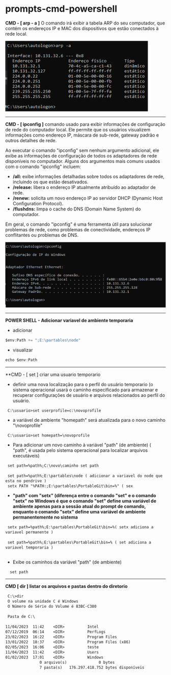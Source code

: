 # prompts-cmd-powershell


**CMD - [ arp - a ]** O comando irá exibir a tabela ARP do seu computador, que contém os endereços IP e MAC dos dispositivos que estão conectados à rede local.

  ![](https://github.com/Fabx01/prompts-cmd-powershell/blob/main/cmd%20(arp%20-a).png)
  
  -------------------------------------------------------------------------
  
 **CMD - [ ipconfig ]** comando usado para exibir informações de configuração de rede do computador local. Ele permite que os usuários visualizem informações como endereço IP, máscara de sub-rede, gateway padrão e outros detalhes de rede.  
 
 Ao executar o comando "ipconfig" sem nenhum argumento adicional, ele exibe as informações de configuração de todos os adaptadores de rede disponíveis no computador. Alguns dos argumentos mais comuns usados com o comando "ipconfig" incluem:

* **/all:** exibe informações detalhadas sobre todos os adaptadores de rede, incluindo os que estão desativados.
* **/release:** libera o endereço IP atualmente atribuído ao adaptador de rede.
* **/renew:** solicita um novo endereço IP ao servidor DHCP (Dynamic Host Configuration Protocol).
* **/flushdns:** limpa o cache do DNS (Domain Name System) do computador.

Em geral, o comando "ipconfig" é uma ferramenta útil para solucionar problemas de rede, como problemas de conectividade, endereços IP conflitantes ou problemas de DNS.
  
 ![](https://github.com/Fabx01/prompts-cmd-powershell/blob/main/IPCONFIG.png)
 
 ------------------------------------------------------------------

 **POWER SHELL - Adicionar variavel de ambiente temporaria**
 
 * adicionar
 ```javascript
 $env:Path += ";E:\partables\node"
```
* visualizar
```javascript
echo $env:Path

```
-------------------------------------------------------------------------

**CMD - [ set ] criar uma usuario temporario 

* definir uma nova localização para o perfil do usuário temporario (o sistema operacional usará o caminho especificado para armazenar e recuperar configurações de usuário e arquivos relacionados ao perfil do usuário.

```
 C:\usuario>set userprofile=c:\novoprofile
```
* a variável de ambiente "homepath" será atualizada para o novo caminho "\novoprofile"
```
 C:\usuario>set homepath=\novoprofile
```
* Para adicionar um novo caminho à variável "path" (de ambiente) (  "path", é usada pelo sistema operacional para localizar arquivos executáveis)
```
 set path=%path%;C:\novo\caminho set path
 
 set path=%path%;E:\partables\node ( adicionar a variavel do node que esta no pendrive ) 
 setx PATH "%PATH:;E:\partables\PortableGit\bin=%" ( sex

```
* **"path" com "setx" (diferença entre o comando "set" e o comando "setx" no Windows é que o comando "set" define uma variável de ambiente apenas para a sessão atual do prompt de comando, enquanto o comando "setx" define uma variável de ambiente permanentemente no sistema**
```
 setx path=%path%;E:\partables\PortableGit\bin=%( setx adiciona a variavel permanente )
 
 set path=%path%;E:\partables\PortableGit\bin=% ( set adiciona a variavel temporaria )
 
```

* Exibe os caminhos da variável "path" (de ambiente)
```
  set path
```

--------------------------------------------------------------------

**CMD [ dir ] listar os arquivos e pastas dentro do diretorio**

```
 C:\>dir
 O volume na unidade C é Windows
 O Número de Série do Volume é 83BC-C380

 Pasta de C:\

11/04/2023  11:42    <DIR>          Intel
07/12/2019  06:14    <DIR>          PerfLogs
23/02/2023  16:22    <DIR>          Program Files
13/01/2022  18:37    <DIR>          Program Files (x86)
02/05/2023  16:06    <DIR>          teste
11/04/2023  11:42    <DIR>          Users
01/02/2023  17:01    <DIR>          Windows
               0 arquivo(s)              0 bytes
               7 pasta(s)   176.297.418.752 bytes disponíveis

```







